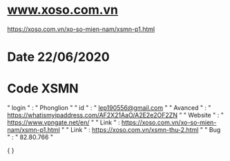 # www.xoso.com.vn
https://xoso.com.vn/xo-so-mien-nam/xsmn-p1.html
# Date 22/06/2020
# Code XSMN 
 
 " login " : " Phonglion " 
 " id " : " lep190556@gmail.com " 
 " Avanced " : " https://whatismyipaddress.com/AF2X21AaO/A2E2e2OF2ZN "
 " Website " : " https://www.vpngate.net/en/ "
 " Link " : https://xoso.com.vn/xo-so-mien-nam/xsmn-p1.html "
 " Link " : https://xoso.com.vn/xsmn-thu-2.html "
 " Bug " : " 82.80.766 " 






















 {
}
